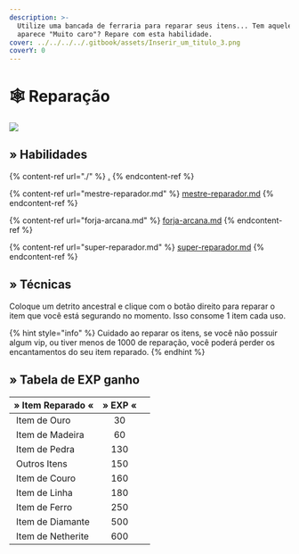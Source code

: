 ```yaml
---
description: >-
  Utilize uma bancada de ferraria para reparar seus itens... Tem aquele item que
  aparece "Muito caro"? Repare com esta habilidade.
cover: ../../../../.gitbook/assets/Inserir_um_titulo_3.png
coverY: 0
---
```


# 🕸️ Reparação

![](../../../../.gitbook/assets/RepairSkill.webp)

## » Habilidades

{% content-ref url="./" %}
[.](./)
{% endcontent-ref %}

{% content-ref url="mestre-reparador.md" %}
[mestre-reparador.md](mestre-reparador.md)
{% endcontent-ref %}

{% content-ref url="forja-arcana.md" %}
[forja-arcana.md](forja-arcana.md)
{% endcontent-ref %}

{% content-ref url="super-reparador.md" %}
[super-reparador.md](super-reparador.md)
{% endcontent-ref %}

## » Técnicas

Coloque um detrito ancestral e clique com o botão direito para reparar o item que você está segurando no momento. Isso consome 1 item cada uso.

{% hint style="info" %}
Cuidado ao reparar os itens, se você não possuir algum vip, ou tiver menos de 1000 de reparação, você poderá perder os encantamentos do seu item reparado.
{% endhint %}

## » Tabela de EXP ganho

<table><thead><tr><th>» Item Reparado «</th><th align="center">» EXP «</th><th data-hidden></th></tr></thead><tbody><tr><td><img src="../../../../.gitbook/assets/Golden_Chestplate_JE2_BE2.webp" alt="" data-size="line"> Item de Ouro</td><td align="center">30</td><td></td></tr><tr><td><img src="../../../../.gitbook/assets/Wooden_Pickaxe_JE2_BE2.webp" alt="" data-size="line"> Item de Madeira</td><td align="center">60</td><td></td></tr><tr><td><img src="../../../../.gitbook/assets/Stone_Pickaxe_JE2_BE2.webp" alt="" data-size="line"> Item de Pedra</td><td align="center">130</td><td></td></tr><tr><td><img src="../../../../.gitbook/assets/Chainmail_Chestplate_JE3_BE2.webp" alt="" data-size="line"> Outros Itens</td><td align="center">150</td><td></td></tr><tr><td><img src="../../../../.gitbook/assets/Leather_Tunic_JE4_BE2.webp" alt="" data-size="line"> Item de Couro</td><td align="center">160</td><td></td></tr><tr><td><img src="../../../../.gitbook/assets/Cast_Fishing_Rod_JE3_BE2.webp" alt="" data-size="line"> Item de Linha</td><td align="center">180</td><td></td></tr><tr><td><img src="../../../../.gitbook/assets/Iron_Chestplate_JE2_BE2.webp" alt="" data-size="line"> Item de Ferro</td><td align="center">250</td><td></td></tr><tr><td><img src="../../../../.gitbook/assets/Diamond_Chestplate_JE3_BE2.webp" alt="" data-size="line"> Item de Diamante</td><td align="center">500</td><td></td></tr><tr><td><img src="../../../../.gitbook/assets/Netherite_Chestplate_JE2_BE1.webp" alt="" data-size="line"> Item de Netherite</td><td align="center">600</td><td></td></tr></tbody></table>
